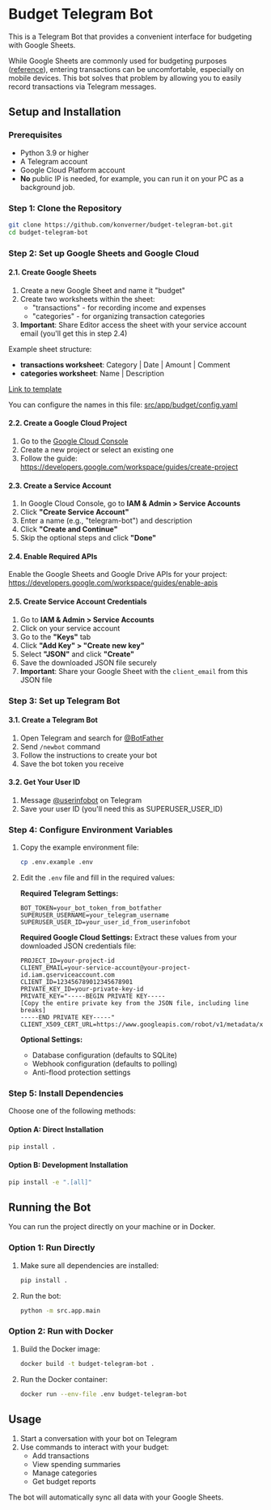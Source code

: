 # Budget Telegram Bot

This is a Telegram Bot that provides a convenient interface for budgeting with Google Sheets.

While Google Sheets are commonly used for budgeting purposes ([reference](https://www.reddit.com/r/personalfinance/comments/c4mzfe/i_made_a_google_sheet_to_replace_quicken/)), entering transactions can be uncomfortable, especially on mobile devices. This bot solves that problem by allowing you to easily record transactions via Telegram messages.

## Setup and Installation

### Prerequisites

- Python 3.9 or higher
- A Telegram account
- Google Cloud Platform account
- **No** public IP is needed, for example, you can run it on your PC as a background job.

### Step 1: Clone the Repository

```bash
git clone https://github.com/konverner/budget-telegram-bot.git
cd budget-telegram-bot
```

### Step 2: Set up Google Sheets and Google Cloud

#### 2.1. Create Google Sheets

1. Create a new Google Sheet and name it "budget"
2. Create two worksheets within the sheet:
   - "transactions" - for recording income and expenses
   - "categories" - for organizing transaction categories
3. **Important**: Share Editor access the sheet with your service account email (you'll get this in step 2.4)

Example sheet structure:
- **transactions worksheet**: Category	| Date |	Amount | Comment
- **categories worksheet**: Name |	Description

[Link to template](https://docs.google.com/spreadsheets/d/1ZVs01UAhXfcVZzK2blTXyyFx1nu15XYd4vKt4zI27xY/edit?usp=sharing)

You can configure the names in this file: [src/app/budget/config.yaml](src/app/budget/config.yaml)

#### 2.2. Create a Google Cloud Project

1. Go to the [Google Cloud Console](https://console.cloud.google.com/)
2. Create a new project or select an existing one
3. Follow the guide: https://developers.google.com/workspace/guides/create-project

#### 2.3. Create a Service Account

1. In Google Cloud Console, go to **IAM & Admin > Service Accounts**
2. Click **"Create Service Account"**
3. Enter a name (e.g., "telegram-bot") and description
4. Click **"Create and Continue"**
5. Skip the optional steps and click **"Done"**

#### 2.4. Enable Required APIs

Enable the Google Sheets and Google Drive APIs for your project: https://developers.google.com/workspace/guides/enable-apis

#### 2.5. Create Service Account Credentials

1. Go to **IAM & Admin > Service Accounts**
2. Click on your service account
3. Go to the **"Keys"** tab
4. Click **"Add Key" > "Create new key"**
5. Select **"JSON"** and click **"Create"**
6. Save the downloaded JSON file securely
7. **Important**: Share your Google Sheet with the `client_email` from this JSON file

### Step 3: Set up Telegram Bot

#### 3.1. Create a Telegram Bot

1. Open Telegram and search for [@BotFather](https://t.me/BotFather)
2. Send `/newbot` command
3. Follow the instructions to create your bot
4. Save the bot token you receive

#### 3.2. Get Your User ID

1. Message [@userinfobot](https://t.me/userinfobot) on Telegram
2. Save your user ID (you'll need this as SUPERUSER_USER_ID)

### Step 4: Configure Environment Variables

1. Copy the example environment file:
   ```bash
   cp .env.example .env
   ```

2. Edit the `.env` file and fill in the required values:

   **Required Telegram Settings:**
   ```env
   BOT_TOKEN=your_bot_token_from_botfather
   SUPERUSER_USERNAME=your_telegram_username
   SUPERUSER_USER_ID=your_user_id_from_userinfobot
   ```

   **Required Google Cloud Settings:**
   Extract these values from your downloaded JSON credentials file:
   ```env
   PROJECT_ID=your-project-id
   CLIENT_EMAIL=your-service-account@your-project-id.iam.gserviceaccount.com
   CLIENT_ID=123456789012345678901
   PRIVATE_KEY_ID=your-private-key-id
   PRIVATE_KEY="-----BEGIN PRIVATE KEY-----
   [Copy the entire private key from the JSON file, including line breaks]
   -----END PRIVATE KEY-----"
   CLIENT_X509_CERT_URL=https://www.googleapis.com/robot/v1/metadata/x509/...
   ```

   **Optional Settings:**
   - Database configuration (defaults to SQLite)
   - Webhook configuration (defaults to polling)
   - Anti-flood protection settings

### Step 5: Install Dependencies

Choose one of the following methods:

#### Option A: Direct Installation
```bash
pip install .
```

#### Option B: Development Installation
```bash
pip install -e ".[all]"
```

## Running the Bot

You can run the project directly on your machine or in Docker.

### Option 1: Run Directly

1. Make sure all dependencies are installed:
   ```bash
   pip install .
   ```

2. Run the bot:
   ```bash
   python -m src.app.main
   ```

### Option 2: Run with Docker

1. Build the Docker image:
   ```bash
   docker build -t budget-telegram-bot .
   ```

2. Run the Docker container:
   ```bash
   docker run --env-file .env budget-telegram-bot
   ```

## Usage

1. Start a conversation with your bot on Telegram
2. Use commands to interact with your budget:
   - Add transactions
   - View spending summaries
   - Manage categories
   - Get budget reports

The bot will automatically sync all data with your Google Sheets.

